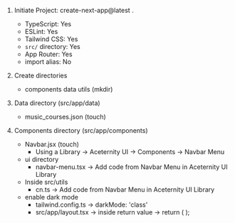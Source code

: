 1. Initiate Project: create-next-app@latest .
    - TypeScript: Yes      
    - ESLint: Yes
    - Tailwind CSS: Yes    
    - `src/` directory: Yes
    - App Router:  Yes
    - import alias: No

2. Create directories
    - components data utils (mkdir)

3. Data directory (src/app/data)
    - music_courses.json (touch)

4. Components directory (src/app/components)
    - Navbar.jsx (touch)
        + Using a Library -> Aceternity UI -> Components -> Navbar Menu
    - ui directory
        + navbar-menu.tsx -> Add code from Navbar Menu in Aceternity UI Library
    - Inside src/utils
        + cn.ts -> Add code from Navbar Menu in Aceternity UI Library

    * enable dark mode
        + tailwind.config.ts -> darkMode: 'class'
        + src/app/layout.tsx -> inside return value -> return (
                                                                                <html lang="en" className="dark">
                                                                                </html>
                                                                            );


















<!-- This is a [Next.js](https://nextjs.org/) project bootstrapped with [`create-next-app`](https://github.com/vercel/next.js/tree/canary/packages/create-next-app).

## Getting Started

First, run the development server:

```bash
npm run dev
# or
yarn dev
# or
pnpm dev
# or
bun dev
```

Open [http://localhost:3000](http://localhost:3000) with your browser to see the result.

You can start editing the page by modifying `app/page.tsx`. The page auto-updates as you edit the file.

This project uses [`next/font`](https://nextjs.org/docs/basic-features/font-optimization) to automatically optimize and load Inter, a custom Google Font.

## Learn More

To learn more about Next.js, take a look at the following resources:

- [Next.js Documentation](https://nextjs.org/docs) - learn about Next.js features and API.
- [Learn Next.js](https://nextjs.org/learn) - an interactive Next.js tutorial.

You can check out [the Next.js GitHub repository](https://github.com/vercel/next.js/) - your feedback and contributions are welcome!

## Deploy on Vercel

The easiest way to deploy your Next.js app is to use the [Vercel Platform](https://vercel.com/new?utm_medium=default-template&filter=next.js&utm_source=create-next-app&utm_campaign=create-next-app-readme) from the creators of Next.js.

Check out our [Next.js deployment documentation](https://nextjs.org/docs/deployment) for more details. -->
